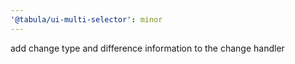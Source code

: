 ```yaml
---
'@tabula/ui-multi-selector': minor
---
```


add change type and difference information to the change handler
